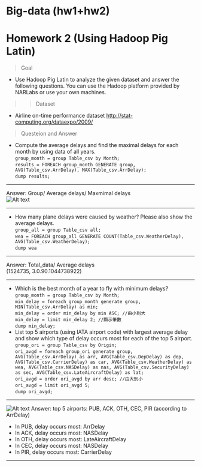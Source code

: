 # Big-data (hw1+hw2)

# Homework 2 (Using Hadoop Pig Latin)
> Goal
* Use Hadoop Pig Latin to analyze the given dataset and answer the following questions. You can use the Hadoop platform provided by NARLabs or use your own machines.
>> Dataset
* Airline on-time performance dataset
http://stat-computing.org/dataexpo/2009/
> Questeion and Answer
* Compute the average delays and find the maximal delays for each month by using data of all years.  
`group_month = group Table_csv by Month;`  
`results = FOREACH group_month GENERATE group, AVG(Table_csv.ArrDelay), MAX(Table_csv.ArrDelay);`  
`dump results;`  
***
Answer: Group/ Average delays/ Maxmimal delays  
![Alt text](https://i.imgur.com/7QaH2sR.jpg)
***
* How many plane delays were caused by weather? Please also show the average delays.  
`group_all = group Table_csv all;`  
`wea = FOREACH group_all GENERATE COUNT(Table_csv.WeatherDelay), AVG(Table_csv.WeatherDelay);`  
`dump wea`  
***
Answer: Total_data/ Average delays  
(1524735, 3.0.90.1044738922)
***
* Which is the best month of a year to fly with minimum delays?   
`group_month = group Table_csv by Month;`   
`min_delay = foreach group_month generate group, MIN(Table_csv.ArrDelay) as min;`   
`min_delay = order min_delay by min ASC; //由小到大`   
`min_delay = limit min_delay 2; //顯示筆數`   
`dump min_delay;`   
* List top 5 airports (using IATA airport code) with largest average delay  and show which type of delay occurs most for each of the top 5 airport.   
`group_ori = group Table_csv by Origin;`      
`ori_avgd = foreach group_ori generate group, 
AVG(Table_csv.ArrDelay) as arr,
AVG(Table_csv.DepDelay) as dep,
AVG(Table_csv.CarrierDelay) as car,
AVG(Table_csv.WeatherDelay) as wea,
AVG(Table_csv.NASDelay) as nas,
AVG(Table_csv.SecurityDelay) as sec,
AVG(Table_csv.LateAircraftDelay) as lat;`   
`ori_avgd = order ori_avgd by arr desc; //由大到小`   
`ori_avgd = limit ori_avgd 5;`   
`dump ori_avgd;`   
***
![Alt text](https://i.imgur.com/GkxNR6s.png)
Answer:
top 5 airports: PUB, ACK, OTH, CEC, PIR (according to ArrDelay)
* In PUB, delay occurs most: ArrDelay
* In ACK, delay occurs most: NASDelay
* In OTH, delay occurs most: LateAircraftDelay
* In CEC, delay occurs most: NASDelay
*	In PIR, delay occurs most: CarrierDelay
***
